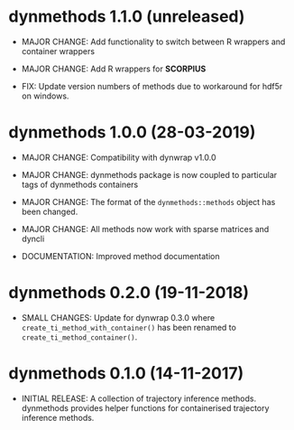 # dynmethods 1.1.0 (unreleased)

* MAJOR CHANGE: Add functionality to switch between R wrappers and container wrappers

* MAJOR CHANGE: Add R wrappers for **SCORPIUS**

* FIX: Update version numbers of methods due to workaround for hdf5r on windows.

# dynmethods 1.0.0 (28-03-2019)

* MAJOR CHANGE: Compatibility with dynwrap v1.0.0

* MAJOR CHANGE: dynmethods package is now coupled to particular tags of dynmethods containers

* MAJOR CHANGE: The format of the `dynmethods::methods` object has been changed.

* MAJOR CHANGE: All methods now work with sparse matrices and dyncli

* DOCUMENTATION: Improved method documentation

# dynmethods 0.2.0 (19-11-2018)

* SMALL CHANGES: Update for dynwrap 0.3.0 where `create_ti_method_with_container()`
  has been renamed to `create_ti_method_container()`.
  
# dynmethods 0.1.0 (14-11-2017)

* INITIAL RELEASE: A collection of trajectory inference methods.
  dynmethods provides helper functions for containerised trajectory inference methods.
